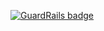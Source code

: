 
[![GuardRails badge](https://badges.production.guardrails.io/moul/docker-coreos-img.svg)](https://www.guardrails.io)
